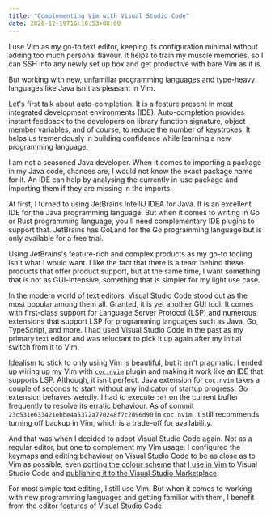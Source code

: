 ```yaml
---
title: "Complementing Vim with Visual Studio Code"
date: 2020-12-19T16:16:53+08:00
---
```

I use Vim as my go-to text editor, keeping its configuration minimal without adding too much personal flavour. It helps to train my muscle memories, so I can SSH into any newly set up box and get productive with bare Vim as it is.

But working with new, unfamiliar programming languages and type-heavy languages like Java isn't as pleasant in Vim.

Let's first talk about auto-completion. It is a feature present in most integrated development environments (IDE). Auto-completion provides instant feedback to the developers on library function signature, object member variables, and of course, to reduce the number of keystrokes. It helps us tremendously in building confidence while learning a new programming language.

I am not a seasoned Java developer. When it comes to importing a package in my Java code, chances are, I would not know the exact package name for it. An IDE can help by analysing the currently in-use package and importing them if they are missing in the imports.

At first, I turned to using JetBrains IntelliJ IDEA for Java. It is an excellent IDE for the Java programming language. But when it comes to writing in Go or Rust programming language, you'll need complementary IDE plugins to support that. JetBrains has GoLand for the Go programming language but is only available for a free trial.

Using JetBrains's feature-rich and complex products as my go-to tooling isn't what I would want. I like the fact that there is a team behind these products that offer product support, but at the same time, I want something that is not as GUI-intensive, something that is simpler for my light use case.

In the modern world of text editors, Visual Studio Code stood out as the most popular among them all. Granted, it is yet another GUI tool. It comes with first-class support for Language Server Protocol (LSP) and numerous extensions that support LSP for programming languages such as Java, Go, TypeScript, and more. I had used Visual Studio Code in the past as my primary text editor and was reluctant to pick it up again after my initial switch from it to Vim.

Idealism to stick to only using Vim is beautiful, but it isn't pragmatic. I ended up wiring up my Vim with [`coc.nvim`](https://github.com/neoclide/coc.nvim) plugin and making it work like an IDE that supports LSP. Although, it isn't perfect. Java extension for `coc.nvim` takes a couple of seconds to start without any indicator of startup progress. Go extension behaves weirdly. I had to execute `:e!` on the current buffer frequently to resolve its erratic behaviour. As of commit `23c531e633421ebbe4a5372a770248f7c2d96d90` in `coc.nvim`, it still recommends turning off backup in Vim, which is a trade-off for availability.

And that was when I decided to adopt Visual Studio Code again. Not as a regular editor, but one to complement my Vim usage. I configured the keymaps and editing behaviour on Visual Studio Code to be as close as to Vim as possible, even [porting the colour scheme](https://github.com/raphlcx/modest-vscode/) that [I use in Vim](https://github.com/raphlcx/modest) to Visual Studio Code and [publishing it to the Visual Studio Marketplace](https://marketplace.visualstudio.com/items?itemName=raphx-3269.modest).

For most simple text editing, I still use Vim. But when it comes to working with new programming languages and getting familiar with them, I benefit from the editor features of Visual Studio Code.
